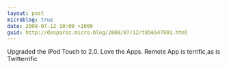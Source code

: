 ```yaml
---
layout: post
microblog: true
date: 2008-07-12 10:00 +1000
guid: http://desparoz.micro.blog/2008/07/12/t856547801.html
---
```

Upgraded the iPod Touch to 2.0.  Love the Apps. Remote App is terrific,as is Twitterrific
